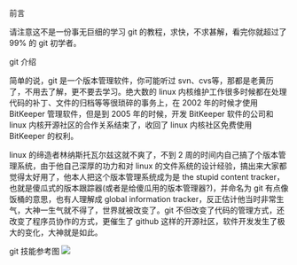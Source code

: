 前言

请注意这不是一份事无巨细的学习 git 的教程，求快，不求甚解，看完你就超过了 99% 的 git 初学者。

git 介绍

简单的说，git 是一个版本管理软件，你可能听过 svn、cvs等，那都是老黄历了，不用去了解，更不要去学习。绝大数的 linux 内核维护工作很多时候都在处理代码的补丁、文件的归档等等很琐碎的事务上，在 2002 年的时候才使用 BitKeeper 管理软件，但是到 2005 年的时候，开发 BitKeeper 软件的公司和 linux 内核开源社区的合作关系结束了，收回了 linux 内核社区免费使用 BitKeeper 的权利。

linux 的缔造者林纳斯托瓦尔兹这就不爽了，不到 2 周的时间内自己搞了个版本管理系统，由于他自己深厚的功力和对 linux 的文件系统的设计经验，搞出来大家都觉得太好用了，他本人把这个版本管理系统成为是 the stupid content tracker，也就是傻瓜式的版本跟踪器(或者是给傻瓜用的版本管理器?)，并命名为 git 有点像饭桶的意思，也有人理解成 global information tracker，反正估计他当时非常生气，大神一生气就不得了，世界就被改变了。git 不但改变了代码的管理方式，还改变了程序员协作的方式，更催生了 github 这样的开源社区，软件开发发生了极大的变化，大神就是如此。

git 技能参考图
![](http://processon.com/chart_image/5fc5a9d307912932989ac452.png)
